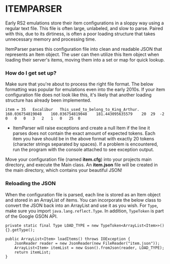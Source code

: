 # ITEMPARSER #

Early RS2 emulations store their item configurations in a sloppy way using a regular text file. This file is often large, unlabeled, and slow to parse. Paired with this, due to its dirtiness, is often a poor loading structure that takes unnecessary memory and processing time. 

ItemParser parses this configuration file into clean and readable JSON that represents an Item object. The user can then utilize this Item object when loading their server's items, moving them into a set or map for quick lookup.

### How do I get set up? ###

Make sure that you're about to process the right file format. The below formatting was popular for emulations even into the early 2010s. If your item configuration file does not look like this, it's likely that another loading structure has already been implemented.

    item = 35	Excalibur	This_used_to_belong_to_King_Arthur.	160.036754819048	160.036754819048	181.443095635579	20	29	-2	0	0	0	3	2	1	0	25	0

 - ItemParser will raise exceptions and create a null Item if the line it parses does not contain the exact amount of expected tokens. Each item you have should be in the above format with exactly 20 tokens (character strings separated by spaces). If a problem is encountered, run the program with the console attached to see exception output.

Move your configuration file (named **item.cfg**) into your projects main directory, and execute the Main class. An **item.json** file will be created in the main directory, which contains your beautiful JSON!

### Reloading the JSON ###
When the configuration file is parsed, each line is stored as an Item object and stored in an ArrayList of items. You can incorporate the below class to convert the JSON back into an ArrayList and use it as you wish. For `Type`, make sure you import `java.lang.reflect.Type`. In addition, `TypeToken` is part of the Google GSON API.

    private static final Type LOAD_TYPE = new TypeToken<ArrayList<Item>>(){}.getType();
    
    public ArrayList<Item> loadItems() throws IOException {
        JsonReader reader = new JsonReader(new FileReader("item.json"));
        ArrayList<Item> itemList = new Gson().fromJson(reader, LOAD_TYPE);
        return itemList;
    }

